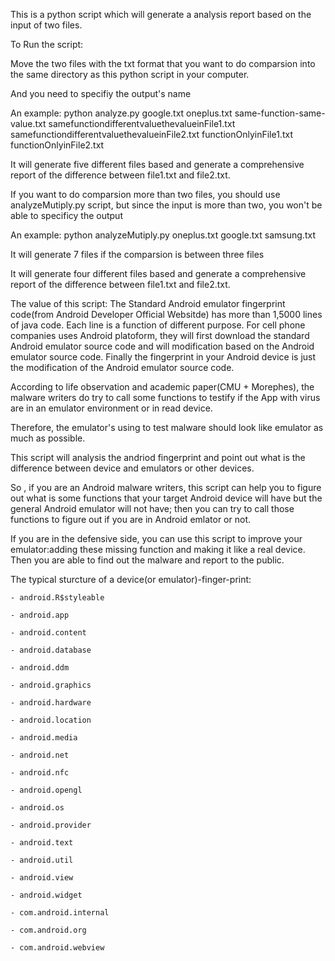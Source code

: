 
This is a python script which will generate a analysis report based on the input of two files.


To Run the script:

Move the two files with the txt format that you want to do comparsion into the same directory as this python script in your computer. 

And you need to specifiy the output's name

An example: 
python analyze.py google.txt oneplus.txt same-function-same-value.txt samefunctiondifferentvaluethevalueinFile1.txt samefunctiondifferentvaluethevalueinFile2.txt functionOnlyinFile1.txt functionOnlyinFile2.txt

It will generate five different files based and generate a comprehensive report of the difference between file1.txt and file2.txt.


If you want to do comparsion more than two files, 
you should use analyzeMutiply.py script, but since the input is more than two, 
you won't be able to specificy the output 

An example:
python analyzeMutiply.py oneplus.txt google.txt samsung.txt

It will generate 7 files if the comparsion is between three files


It will generate four different files based and generate a comprehensive report of the difference between file1.txt and file2.txt.




The value of this script:
The Standard Android emulator fingerprint code(from Android Developer Official Websitde) has more than 1,5000 lines of java code. Each line is a function of different purpose. For cell phone companies uses Android platoform, they will first download the standard Android emulator source code and will modification based on the Android emulator source code. Finally the fingerprint in your Android device is just the modification of the Android emulator source code.

According to life observation and academic paper(CMU + Morephes), the malware writers do try to call some functions to testify if the App with virus are in an emulator environment or in read device. 

Therefore, the emulator's using to test malware should look like emulator as much as possible.

This script will analysis the andriod fingerprint and point out what is the difference between device and emulators or other devices.

So , if you are an Android malware writers, this script can help you to figure out what is some functions that your target Android device will have but the general Android emulator will not have; then you can try to call those functions to figure out if you are in Android emlator or not.


If you are in the defensive side, you can use this script to improve your emulator:adding these missing function and making it like a real device. Then you are able to find out the malware and report to the public.



The typical sturcture of a device(or emulator)-finger-print:

	- android.R$styleable

	- android.app

	- android.content

	- android.database

	- android.ddm

	- android.graphics

	- android.hardware

	- android.location

	- android.media

	- android.net

	- android.nfc

	- android.opengl

	- android.os

	- android.provider

	- android.text

	- android.util

	- android.view

	- android.widget

	- com.android.internal

	- com.android.org

	- com.android.webview






